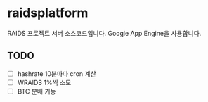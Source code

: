 # raidsplatform
RAIDS 프로젝트 서버 소스코드입니다. Google App Engine을 사용합니다.

## TODO
- [ ] hashrate 10분마다 cron 계산
- [ ] WRAIDS 1%씩 소모
- [ ] BTC 분배 기능